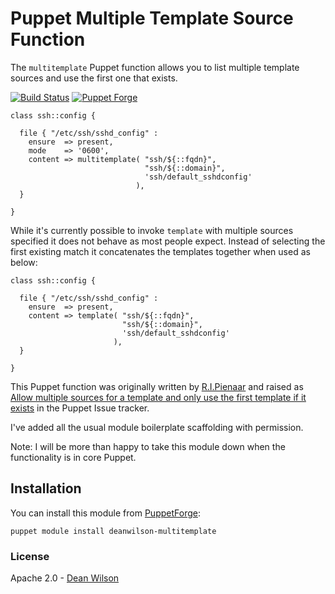 # Puppet Multiple Template Source Function #

The `multitemplate` Puppet function allows you to list multiple template
sources and use the first one that exists.

[![Build Status](https://travis-ci.org/deanwilson/puppet-multitemplate.svg?branch=master)](https://travis-ci.org/deanwilson/puppet-multitemplate)
[![Puppet Forge](https://img.shields.io/puppetforge/v/deanwilson/multitemplate.svg)](https://forge.puppetlabs.com/deanwilson/multitemplate)

    class ssh::config {
    
      file { "/etc/ssh/sshd_config" :
        ensure  => present,
        mode    => '0600',
        content => multitemplate( "ssh/${::fqdn}",
                                  "ssh/${::domain}",
                                  'ssh/default_sshdconfig'
                                ),
      }
    
    }


While it's currently possible to invoke `template` with multiple sources
specified it does not behave as most people expect. Instead of selecting
the first existing match it concatenates the templates together when used as below:

    class ssh::config {

      file { "/etc/ssh/sshd_config" :
        ensure  => present,
        content => template( "ssh/${::fqdn}",
                             "ssh/${::domain}",
                             'ssh/default_sshdconfig'
                           ),
      }

    }

This Puppet function was originally written by 
[R.I.Pienaar](http://www.devco.net/) and raised as 
[Allow multiple sources for a template and only use the first template if it exists](http://projects.puppetlabs.com/issues/1818)
in the Puppet Issue tracker.

I've added all the usual module boilerplate scaffolding with permission.

Note:
I will be more than happy to take this module down when the functionality is in core Puppet.

## Installation

You can install this module from [PuppetForge](https://forge.puppet.com/):

    puppet module install deanwilson-multitemplate

### License ###

Apache 2.0 - [Dean Wilson](http://www.unixdaemon.net)
